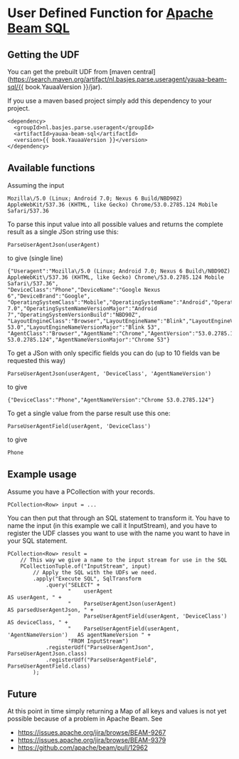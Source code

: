 # User Defined Function for [Apache Beam SQL](https://beam.apache.org)

## Getting the UDF
You can get the prebuilt UDF from [maven central](https://search.maven.org/artifact/nl.basjes.parse.useragent/yauaa-beam-sql/{{ book.YauaaVersion }}/jar).

If you use a maven based project simply add this dependency to your project.

<pre><code>&lt;dependency&gt;
  &lt;groupId&gt;nl.basjes.parse.useragent&lt;/groupId&gt;
  &lt;artifactId&gt;yauaa-beam-sql&lt;/artifactId&gt;
  &lt;version&gt;{{ book.YauaaVersion }}&lt;/version&gt;
&lt;/dependency&gt;
</code></pre>

## Available functions

Assuming the input

    Mozilla\/5.0 (Linux; Android 7.0; Nexus 6 Build/NBD90Z) AppleWebKit/537.36 (KHTML, like Gecko) Chrome/53.0.2785.124 Mobile Safari/537.36

To parse this input value into all possible values and returns the complete result as a single JSon string use this:

    ParseUserAgentJson(userAgent)

to give (single line)

    {"Useragent":"Mozilla\/5.0 (Linux; Android 7.0; Nexus 6 Build\/NBD90Z) AppleWebKit\/537.36 (KHTML, like Gecko) Chrome\/53.0.2785.124 Mobile Safari\/537.36",
    "DeviceClass":"Phone","DeviceName":"Google Nexus 6","DeviceBrand":"Google",
    "OperatingSystemClass":"Mobile","OperatingSystemName":"Android","OperatingSystemVersion":"7.0","OperatingSystemVersionMajor":"7","OperatingSystemNameVersion":"Android 7.0","OperatingSystemNameVersionMajor":"Android 7","OperatingSystemVersionBuild":"NBD90Z",
    "LayoutEngineClass":"Browser","LayoutEngineName":"Blink","LayoutEngineVersion":"53.0","LayoutEngineVersionMajor":"53","LayoutEngineNameVersion":"Blink 53.0","LayoutEngineNameVersionMajor":"Blink 53",
    "AgentClass":"Browser","AgentName":"Chrome","AgentVersion":"53.0.2785.124","AgentVersionMajor":"53","AgentNameVersion":"Chrome 53.0.2785.124","AgentNameVersionMajor":"Chrome 53"}

To get a JSon with only specific fields you can do (up to 10 fields van be requested this way)

    ParseUserAgentJson(userAgent, 'DeviceClass', 'AgentNameVersion')

to give

    {"DeviceClass":"Phone","AgentNameVersion":"Chrome 53.0.2785.124"}

To get a single value from the parse result use this one:

    ParseUserAgentField(userAgent, 'DeviceClass')

to give

    Phone

## Example usage
Assume you have a PCollection with your records.

    PCollection<Row> input = ...

You can then put that through an SQL statement to transform it.
You have to name the input (in this example we call it InputStream),
and you have to register the UDF classes you want to use with the name you want to have in your SQL statement.

    PCollection<Row> result =
        // This way we give a name to the input stream for use in the SQL
        PCollectionTuple.of("InputStream", input)
            // Apply the SQL with the UDFs we need.
            .apply("Execute SQL", SqlTransform
                .query("SELECT" +
                       "    userAgent                                            AS userAgent, " +
                       "    ParseUserAgentJson(userAgent)                        AS parsedUserAgentJson, " +
                       "    ParseUserAgentField(userAgent, 'DeviceClass')        AS deviceClass, " +
                       "    ParseUserAgentField(userAgent, 'AgentNameVersion')   AS agentNameVersion " +
                       "FROM InputStream")
                .registerUdf("ParseUserAgentJson",  ParseUserAgentJson.class)
                .registerUdf("ParseUserAgentField", ParseUserAgentField.class)
            );

## Future
At this point in time simply returning a Map of all keys and values is not yet possible because of a problem in Apache Beam.
See
- https://issues.apache.org/jira/browse/BEAM-9267
- https://issues.apache.org/jira/browse/BEAM-9379
- https://github.com/apache/beam/pull/12962
